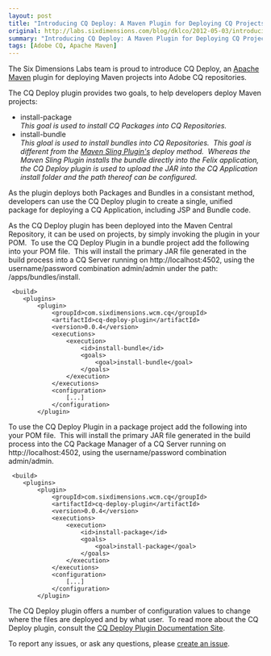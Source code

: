 ```yaml
---
layout: post
title: "Introducing CQ Deploy: A Maven Plugin for Deploying CQ Projects"
original: http://labs.sixdimensions.com/blog/dklco/2012-05-03/introducing-cq-deploy-maven-plugin-deploying-cq-projects
summary: "Introducing CQ Deploy: A Maven Plugin for Deploying CQ Projects"
tags: [Adobe CQ, Apache Maven]
---
```


The Six Dimensions Labs team is proud to introduce CQ Deploy, an [Apache Maven](http://maven.apache.org/) plugin for deploying Maven projects into Adobe CQ repositories.

The CQ Deploy plugin provides two goals, to help developers deploy Maven projects:

*   install-package   
    *This goal is used to install CQ Packages into CQ Repositories.*
*   install-bundle   
    *This gloal is used to install bundles into CQ Repositories.&nbsp; This goal is different from the [Maven Sling Plugin's](http://sling.apache.org/site/sling.html) deploy method.&nbsp; Whereas the Maven Sling Plugin installs the bundle directly into the Felix application, the CQ Deploy plugin is used to upload the JAR into the CQ Application install folder and the path thereof can be configured.*

As the plugin deploys both Packages and Bundles in a consistant method, developers can use the CQ Deploy plugin to create a single, unified package for deploying a CQ Application, including JSP and Bundle code.&nbsp;

As the CQ Deploy plugin has been deployed into the Maven Central Repository, it can be used on projects, by simply invoking the plugin in your POM.&nbsp; To use the CQ Deploy Plugin in a bundle project add the following into your POM file.&nbsp; This will install the primary JAR file generated in the build process into a CQ Server running on http://localhost:4502, using the username/password combination admin/admin under the path: /apps/bundles/install.

     <build>
        <plugins>
            <plugin>
                <groupId>com.sixdimensions.wcm.cq</groupId>
                <artifactId>cq-deploy-plugin</artifactId>
                <version>0.0.4</version>
                <executions>
                    <execution>
                        <id>install-bundle</id>
                        <goals>
                            <goal>install-bundle</goal>
                        </goals>
                    </execution>
                </executions>
                <configuration>
                    [...]
                </configuration>
            </plugin> 

To use the CQ Deploy Plugin in a package project add the following into your POM file.&nbsp; This will install the primary JAR file generated in the build process into the CQ Package Manager of a CQ Server running on http://localhost:4502, using the username/password combination admin/admin.

     <build>
        <plugins>
            <plugin>
                <groupId>com.sixdimensions.wcm.cq</groupId>
                <artifactId>cq-deploy-plugin</artifactId>
                <version>0.0.4</version>
                <executions>
                    <execution>
                        <id>install-package</id>
                        <goals>
                            <goal>install-package</goal>
                        </goals>
                    </execution>
                </executions>
                <configuration>
                    [...]
                </configuration>
            </plugin>

The CQ Deploy plugin offers a number of configuration values to change where the files are deployed and by what user.&nbsp; To read more about the CQ Deploy plugin, consult the [CQ Deploy Plugin Documentation Site](http://sixdimensions.github.com/cq-deploy-plugin/).

To report any issues, or ask any questions, please [create an issue](https://github.com/SixDimensions/cq-deploy-plugin/issues).
 